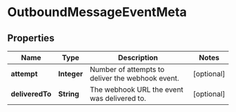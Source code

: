 

# OutboundMessageEventMeta


## Properties

| Name | Type | Description | Notes |
|------------ | ------------- | ------------- | -------------|
|**attempt** | **Integer** | Number of attempts to deliver the webhook event. |  [optional] |
|**deliveredTo** | **String** | The webhook URL the event was delivered to. |  [optional] |



